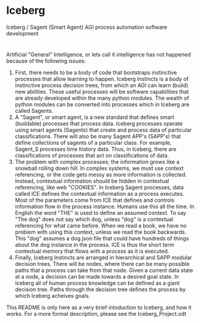 # Iceberg 
Iceberg / Sagent (Smart Agent) AGI process automation software development
#
Artificial "General" Intelligence, or lets call it intelligence has not happened because of the following issues.
1) First, there needs to be a body of code that bootstraps instinctive processes that allow learning to happen.
Iceberg Instincts is a body of instinctive process decision trees, from which an AGI can learn (build) new abilities.
These useful processes will be software capabilities that are already developed within the many python modules.
The wealth of python modules can be converted into processes which in Iceberg are called Sagents.
2) A "Sagent", or smart agent, is a new standard that defines smart (buildable) processes that process data.
Iceberg processes operate using smart agents (Sagents) that create and process data of particular classifications.
There will also be many Sagent APP's (SAPP's) that define collections of sagents of a particular class.
For example, Sagent_S processes time history data.
Thus, in Iceberg, there are classifications of processes that act on classifications of data.
3) The problem with complex processes; the information grows like a snowball rolling down hill.
In complex systems, we must use context referencing, or the code gets messy as more information is collected.
Instead, contextual information should be hidden in contextual referencing, like web "COOKIES".
In Iceberg Sagent processes, data called ICE defines the contextual information as a process executes.
Most of the parameters come from ICE that defines and controls information flow in the process instance.
Humans use this all the time. In English the word "THE" is used to define an assumed context.
To say "The dog" does not say which dog, unless "dog" is a contextual referencing for what came before.
When we read a book, we have no problem with using this context, unless we read the book backwards.
This "dog" assumes a dog.json file that could have hundreds of things about the dog instance in the process.
ICE is thus the short term contextual memory that flows with a process as it is executed.
4) Finally, Iceberg Instincts are arranged in hierarchical and SAPP modular decision trees.
There will be nodes, where there can be many possible paths that a process can take from that node.
Given a current data state at a node, a decision can be made towards a desired goal state.
In Iceberg all of human process knowledge can be defined as a giant decision tree.
Paths through the decision tree defines the process by which Iceberg acheives goals.

This README is only here as a very brief intoduction to Iceberg, and how it works.
For a more formal description, please see the Iceberg_Project.odt
